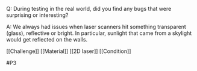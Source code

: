 Q: During testing in the real world, did you find any bugs that were surprising or interesting?

A: We always had issues when laser scanners hit something transparent (glass), reflective or bright. In particular, sunlight that came from a skylight would get reflected on the walls.

[[Challenge]]
[[Material]]
[[2D laser]]
[[Condition]]

#P3 